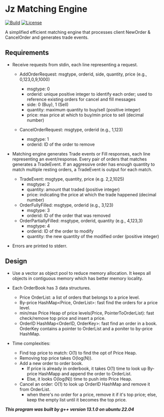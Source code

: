 # Jz Matching Engine

[![Build](https://github.com/zjgoggle/jzMatchingEngine/actions/workflows/cmake-multi-platform.yml/badge.svg)](https://github.com/zjgoggle/jzMatchingEngine/actions/workflows/cmake-multi-platform.yml)
[![License](https://img.shields.io/badge/license-MIT-blue)](https://github.com/zjgoggle/jzMatchingEngine/blob/main/LICENSE-MIT)

A simplified efficient matching engine that processes client NewOrder & CancelOrder and generates trade events.

## Requirements

* Receive requests from stdin, each line representing a request.
  - AddOrderRequest: msgtype, orderid, side, quantity, price (e.g., 0,123,0,9,1000)
    - msgtype: 0
    - orderid: unique positive integer to identify each order; used to reference existing orders for cancel and fill messages
    - side: 0 (Buy), 1 (Sell)
    - quantity: maximum quantity to buy/sell (positive integer)
    - price: max price at which to buy/min price to sell (decimal number)
  
  - CancelOrderRequest: msgtype, orderid (e.g., 1,123)
    - msgtype: 1
    - orderid: ID of the order to remove
* Matching engine generates Trade events or Fill responses, each line representing an event/response. Every pair of orders that matches generates a TradeEvent. If an aggressive order has enough quantity to match multiple resting orders, a TradeEvent is
output for each match.
  - TradeEvent: msgtype, quantity, price (e.g. 2,2,1025)
    - msgtype: 2
    - quantity: amount that traded (positive integer)
    - price: indicating the price at which the trade happened (decimal number)
  - OrderFullyFilled: msgtype, orderid (e.g., 3,123)
    - msgtype: 3
    - orderid: ID of the order that was removed
  - OrderPartiallyFilled: msgtype, orderid, quantity (e.g., 4,123,3)
    - msgtype: 4
    - orderid: ID of the order to modify
    - quantity: the new quantity of the modified order (positive integer)

* Errors are printed to stderr.

## Design

* Use a vector as object pool to reduce memory allocation. It keeps all objects in contiguous memory which has better memory locality.
  
* Each OrderBook has 3 data structures.
  - Price OrderList: a list of orders that belongs to a price level.
  - By-price HashMap<Price, OrderList>: fast find the orders for a price level.
  - min/max Price Heap of price levels(Price, PointerToOrderList): fast check/remove top price and insert a price.
  - OrderID HashMap<OrderID, OrderKey>: fast find an order in a book. OrderKey contains a pointer to OrderList and a poniter to by-price HashMap.

* Time complexities:
  - Find top price to match: O(1) to find the opt of Price Heap.
  - Removing top price takes O(log(N)).
  - Add a new order to order book.
    - If price is already in orderbook, it takes O(1)  time to look up By-price HashMapp and append the order to OrderList.
    - Else, it looks O(log(N)) time to push into Price Heap.
  - Cancel an order: O(1) to look up OrderID HashMap and remove it from OrderList.
    - when there's no order for a price, remove it if it's top price; else, keep the empty list until it becomes the top price.

***This program was built by g++ version 13.1.0 on ubuntu 22.04***